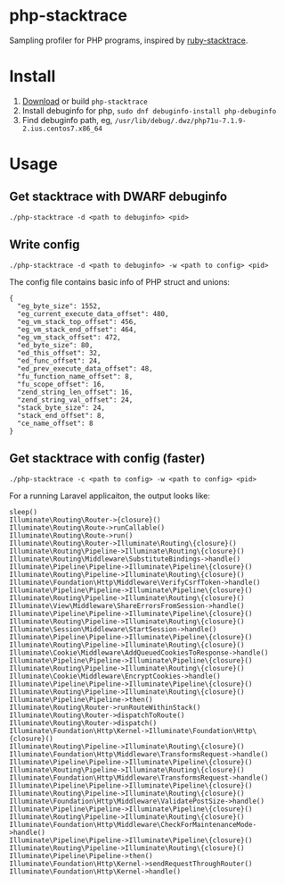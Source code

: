 # php-stacktrace

Sampling profiler for PHP programs, inspired by [ruby-stacktrace](https://github.com/jvns/ruby-stacktrace).

# Install

1. [Download](https://github.com/oraoto/php-stacktrace/releases) or build `php-stacktrace`
1. Install debuginfo for php, `sudo dnf debuginfo-install php-debuginfo`
1. Find debuginfo path, eg, `/usr/lib/debug/.dwz/php71u-7.1.9-2.ius.centos7.x86_64`

# Usage

## Get stacktrace with DWARF debuginfo

~~~
./php-stacktrace -d <path to debuginfo> <pid>
~~~

## Write config

~~~
./php-stacktrace -d <path to debuginfo> -w <path to config> <pid>
~~~

The config file contains basic info of PHP struct and unions:

~~~
{
  "eg_byte_size": 1552,
  "eg_current_execute_data_offset": 480,
  "eg_vm_stack_top_offset": 456,
  "eg_vm_stack_end_offset": 464,
  "eg_vm_stack_offset": 472,
  "ed_byte_size": 80,
  "ed_this_offset": 32,
  "ed_func_offset": 24,
  "ed_prev_execute_data_offset": 48,
  "fu_function_name_offset": 8,
  "fu_scope_offset": 16,
  "zend_string_len_offset": 16,
  "zend_string_val_offset": 24,
  "stack_byte_size": 24,
  "stack_end_offset": 8,
  "ce_name_offset": 8
}
~~~


## Get stacktrace with config (faster)

~~~
./php-stacktrace -c <path to config> -w <path to config> <pid>
~~~

For a running Laravel applicaiton, the output looks like:

~~~
sleep()
Illuminate\Routing\Router->{closure}()
Illuminate\Routing\Route->runCallable()
Illuminate\Routing\Route->run()
Illuminate\Routing\Router->Illuminate\Routing\{closure}()
Illuminate\Routing\Pipeline->Illuminate\Routing\{closure}()
Illuminate\Routing\Middleware\SubstituteBindings->handle()
Illuminate\Pipeline\Pipeline->Illuminate\Pipeline\{closure}()
Illuminate\Routing\Pipeline->Illuminate\Routing\{closure}()
Illuminate\Foundation\Http\Middleware\VerifyCsrfToken->handle()
Illuminate\Pipeline\Pipeline->Illuminate\Pipeline\{closure}()
Illuminate\Routing\Pipeline->Illuminate\Routing\{closure}()
Illuminate\View\Middleware\ShareErrorsFromSession->handle()
Illuminate\Pipeline\Pipeline->Illuminate\Pipeline\{closure}()
Illuminate\Routing\Pipeline->Illuminate\Routing\{closure}()
Illuminate\Session\Middleware\StartSession->handle()
Illuminate\Pipeline\Pipeline->Illuminate\Pipeline\{closure}()
Illuminate\Routing\Pipeline->Illuminate\Routing\{closure}()
Illuminate\Cookie\Middleware\AddQueuedCookiesToResponse->handle()
Illuminate\Pipeline\Pipeline->Illuminate\Pipeline\{closure}()
Illuminate\Routing\Pipeline->Illuminate\Routing\{closure}()
Illuminate\Cookie\Middleware\EncryptCookies->handle()
Illuminate\Pipeline\Pipeline->Illuminate\Pipeline\{closure}()
Illuminate\Routing\Pipeline->Illuminate\Routing\{closure}()
Illuminate\Pipeline\Pipeline->then()
Illuminate\Routing\Router->runRouteWithinStack()
Illuminate\Routing\Router->dispatchToRoute()
Illuminate\Routing\Router->dispatch()
Illuminate\Foundation\Http\Kernel->Illuminate\Foundation\Http\{closure}()
Illuminate\Routing\Pipeline->Illuminate\Routing\{closure}()
Illuminate\Foundation\Http\Middleware\TransformsRequest->handle()
Illuminate\Pipeline\Pipeline->Illuminate\Pipeline\{closure}()
Illuminate\Routing\Pipeline->Illuminate\Routing\{closure}()
Illuminate\Foundation\Http\Middleware\TransformsRequest->handle()
Illuminate\Pipeline\Pipeline->Illuminate\Pipeline\{closure}()
Illuminate\Routing\Pipeline->Illuminate\Routing\{closure}()
Illuminate\Foundation\Http\Middleware\ValidatePostSize->handle()
Illuminate\Pipeline\Pipeline->Illuminate\Pipeline\{closure}()
Illuminate\Routing\Pipeline->Illuminate\Routing\{closure}()
Illuminate\Foundation\Http\Middleware\CheckForMaintenanceMode->handle()
Illuminate\Pipeline\Pipeline->Illuminate\Pipeline\{closure}()
Illuminate\Routing\Pipeline->Illuminate\Routing\{closure}()
Illuminate\Pipeline\Pipeline->then()
Illuminate\Foundation\Http\Kernel->sendRequestThroughRouter()
Illuminate\Foundation\Http\Kernel->handle()
~~~